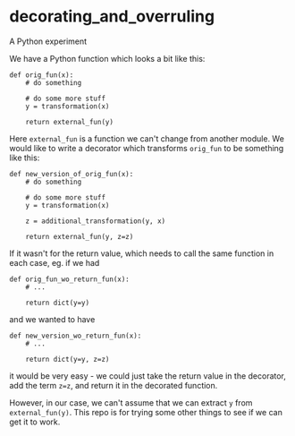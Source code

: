 # decorating_and_overruling
A Python experiment

We have a Python function which looks a bit like this:
```
def orig_fun(x):
    # do something
    
    # do some more stuff
    y = transformation(x)
    
    return external_fun(y)
```

Here `external_fun` is a function we can't change from another module. We would like to write a decorator which transforms `orig_fun` to be something like this:

```
def new_version_of_orig_fun(x):
    # do something
    
    # do some more stuff
    y = transformation(x)
    
    z = additional_transformation(y, x)
    
    return external_fun(y, z=z)
```

If it wasn't for the return value, which needs to call the same function in each case, eg. if we had

```
def orig_fun_wo_return_fun(x):
    # ...

    return dict(y=y)
```
and we wanted to have 

```
def new_version_wo_return_fun(x):
    # ...
    
    return dict(y=y, z=z)
```

it would be very easy - we could just take the return value in the decorator, add the term `z=z`, and return it in the decorated function.

However, in our case, we can't assume that we can extract `y` from `external_fun(y)`. This repo is for trying some other things to see if we can get it to work.
